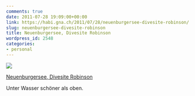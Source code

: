 ```yaml
---
comments: true
date: 2011-07-28 19:09:00+00:00
link: https://habi.gna.ch/2011/07/28/neuenburgersee-divesite-robinson/
slug: neuenburgersee-divesite-robinson
title: Neuenburgersee, Divesite Robinson
wordpress_id: 2548
categories:
- personal
---
```


[![](https://static.flickr.com/6148/5984965407_747629c05c_m.jpg)](https://www.flickr.com/photos/habi/5984965407/)

[Neuenburgersee, Divesite Robinson](https://www.flickr.com/photos/habi/5984965407/)

Unter Wasser schöner als oben.